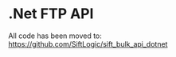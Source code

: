 .Net FTP API
============

All code has been moved to: https://github.com/SiftLogic/sift_bulk_api_dotnet
